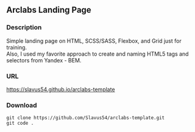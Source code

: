 ## Arclabs Landing Page  

### Description  

Simple landing page on HTML, SCSS/SASS, Flexbox, and Grid just for training.  
Also, I used my favorite approach to create and naming HTML5 tags and selectors from Yandex - BEM.  

### URL  
  
https://slavus54.github.io/arclabs-template  

###  Download  

~~~
git clone https://github.com/Slavus54/arclabs-template.git
git code .
~~~~

